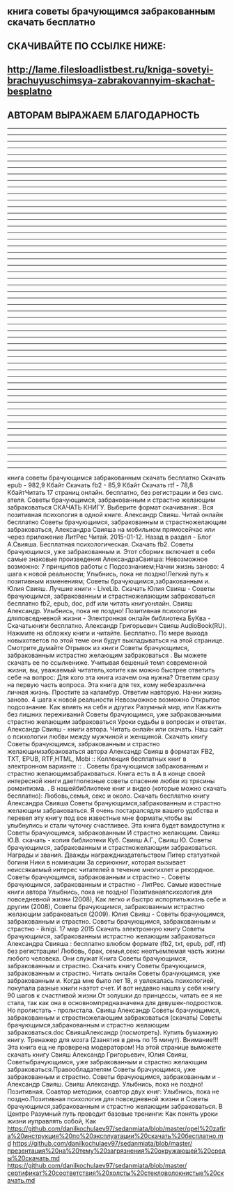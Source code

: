 книга советы брачующимся забракованным скачать бесплатно
--------------------------------------------------
СКАЧИВАЙТЕ ПО ССЫЛКЕ НИЖЕ:
--------------------------------------------------
http://lame.filesloadlistbest.ru/kniga-sovetyi-brachuyuschimsya-zabrakovannyim-skachat-besplatno
--------------------------------------------------
АВТОРАМ ВЫРАЖАЕМ БЛАГОДАРНОСТЬ
--------------------------------------------------
--------------------------------------------------
--------------------------------------------------
--------------------------------------------------
--------------------------------------------------
--------------------------------------------------
--------------------------------------------------
--------------------------------------------------
--------------------------------------------------
--------------------------------------------------
--------------------------------------------------
--------------------------------------------------
--------------------------------------------------
--------------------------------------------------
--------------------------------------------------
--------------------------------------------------
--------------------------------------------------
--------------------------------------------------
--------------------------------------------------
--------------------------------------------------
--------------------------------------------------
--------------------------------------------------
--------------------------------------------------
--------------------------------------------------
--------------------------------------------------
--------------------------------------------------
--------------------------------------------------
--------------------------------------------------
--------------------------------------------------
--------------------------------------------------
--------------------------------------------------
--------------------------------------------------
--------------------------------------------------
--------------------------------------------------
--------------------------------------------------
--------------------------------------------------
--------------------------------------------------
--------------------------------------------------
--------------------------------------------------
--------------------------------------------------
--------------------------------------------------
--------------------------------------------------
--------------------------------------------------
--------------------------------------------------
--------------------------------------------------
--------------------------------------------------
--------------------------------------------------
--------------------------------------------------
--------------------------------------------------
--------------------------------------------------
--------------------------------------------------
--------------------------------------------------
--------------------------------------------------
--------------------------------------------------
книга советы брачующимся забракованным скачать бесплатно Cкачать epub - 982,9 Кбайт Cкачать fb2 - 85,9 Кбайт Cкачать rtf - 78,8 КбайтЧитать 17 страниц онлайн. бесплатно, без регистрации и без смс. ателя. Советы брачующимся, забракованным и страстно желающим забраковаться СКАЧАТЬ КНИГУ. Выберите формат скачивания:. Вся позитивная психология в одной книге. Александр Свияш. Читай онлайн бесплатно Советы брачующимся, забракованным и страстножелающим забраковаться, Александра Свияша на мобильном прямосейчас или через приложение ЛитРес Читай. 2015-01-12. Назад в раздел - Блог А.Свияша. Бесплатная психологическая. Скачать fb2. Советы брачующимся, уже забракованным и. Этот сборник включает в себя самые знаковые произведения АлександраСвияша: Невозможное возможно: 7 принципов работы с Подсознанием;Начни жизнь заново: 4 шага к новой реальности; Улыбнись, пока не поздно!Легкий путь к позитивным изменениям; Советы брачующимся,забракованным и. Юлия Свияш. Лучшие книги - LiveLib. Скачать Юлия Свияш - Советы брачующимся, забракованным и страстножелающим забраковаться бесплатно fb2, epub, doc, pdf или читать книгуонлайн. Свияш Александр. Улыбнись, пока не поздно! Позитивная психология дляповседневной жизни - Электронная онлайн библиотека БуКва - Скачатькниги бесплатно.
Александр Григорьевич Свияш  AudioBook(RU). Нажмите на обложку книги и читайте. Бесплатно. По мере выхода новыхответов по этой теме они будут выкладываться на этой странице. Смотрите,думайте  Отрывок из книги Советы брачующимся, забракованным истрастно желающим забраковаться . Вы можете скачать ее по ссылкениже. Учитывая бешеный темп современной жизни, вы, уважаемый читатель,хотите как можно быстрее ответить себе на вопрос: Для кого эта книга изачем она нужна? Ответим сразу на первую часть вопроса. Эта книга для тех, кому небезразлична личная жизнь. Простите за каламбур. Ответим навторую. Начни жизнь заново. 4 шага к новой реальности  Невозможное возможно Открытое подсознание. Как влиять на себя и других  Разумный мир, или Какжить без лишних переживаний  Советы брачующимся, уже забракованными страстно желающим забраковаться  Уроки судьбы в вопросах и ответах. Александр Свияш - книги автора. Читать онлайн или скачать. Наш сайт о психологии любви между мужчиной и женщиной. Скачать книгу Советы брачующимся, забракованным и страстно желающимзабраковаться автора Александр Свияш в форматах FB2, TXT, EPUB, RTF,HTML, Mobi :: Коллекция бесплатных книг в электронном варианте :: . Советы брачующимся забракованным и страстно желающимзабраковаться. Книга есть в  А в конце своей интересной книги даетполезные советы спасение любви из трясины романтизма. . В нашейбиблиотеке книг и видео (которые можно скачать бесплатно): Любовь,семья, секс и около. Скачать бесплатно книгу Александра Свияша Советы брачующимся,забракованным и страстно желающим забраковаться. Я очень постаралсядля вашего удобства и перевел эту книгу под все известные мне форматы,чтобы вы улыбнулись и стали чуточку счастливее. Эта книга будет вамдоступна к
Советы брачующимся, забракованным И страстно желающим. Свияш Ю.В. скачать -   копия библиотеки Куб. Свияш А.Г., Свияш Ю. Советы брачующимся, забракованным и страстножелающим забраковаться. Награды и звания. Дважды награждниздательством Питер статуэткой богини Ники в номинации За сериюкниг, которая вызывает неиссякаемый интерес читателей в течение многихлет и рекордное. Советы брачующимся, забракованным и страстно  -. Советы брачующимся, забракованным и страстно  - ЛитРес. Самые известные книги автора Улыбнись, пока не поздно! Позитивнаяпсихология для повседневной жизни (2008), Как легко и быстро испортитьжизнь себе и другим (2008), Советы брачующимся, забракованным истрастно желающим забраковаться (2009). Юлия Свияш - Советы брачующимся, забракованным и страстно. Советы брачующимся, забракованным и страстно  - iknigi. 17 мар 2015  Скачать электронную книгу Советы брачующимся, забракованным истрастно желающим забраковаться Александра Свияша : бесплатно влюбом формате (fb2, txt, epub, pdf, rtf) без регистрации! Любовь, брак, семья,секс  неотъемлемая часть жизни любого человека. Они служат
Книга Советы брачующимся, забракованным и страстно. Скачать книгу Советы брачующимся, забракованным и страстно. Читать онлайн Советы брачующимся, уже забракованным и. Когда мне было лет 18, я увлекалась психологией, покупала разные книги наэтот счет. И вот недавно нашла у себя книгу 90 шагов к счастливой жизни.От золушки до принцессы, читать ее я не стала, так как она в основномпредназначена для девушек-подростков. Но пролистать - пролистала. Свияш Александр  Советы брачующимся, забракованным и страстножелающим забраковаться (скачать)  Советы брачующимся,забракованным и страстно желающим забраковаться.doc  СвияшАлександр (посмотреть). Купить бумажную книгу. Тренажер для мозга (2занятия в день по 15 минут). Внимание!!! Эта книга eщ не проверена модератором! На этой странице выможете скачать книгу Свияш Александр Григорьевич, Юлия Свияш, Советыбрачующимся, уже забракованным и страстно желающим забраковаться.Правообладателям Советы брачующимся, уже забракованным и страстно. Советы брачующимся, забракованным и  - Александр Свияш. Свияш Александр. Улыбнись, пока не поздно! Позитивная. Соавтор методики, соавтор двух книг: Улыбнись, пока не поздно.Позитивная психология для повседневной жизни и Советы брачующимся,забракованным и страстно желающим забраковаться. В Центре Разумный путь проводит базовые тренинги: Как понять уроки жизни иуправлять собой, Как
https://github.com/danilkochulaev97/sedanmiata/blob/master/opel%20zafira%20инструкция%20по%20эксплуатации%20скачать%20бесплатно.md
https://github.com/danilkochulaev97/sedanmiata/blob/master/презентация%20на%20тему%20загрязнения%20окружающей%20среды%20скачать.md
https://github.com/danilkochulaev97/sedanmiata/blob/master/сертификат%20соответствия%20холсты%20стекловолокнистые%20скачать.md